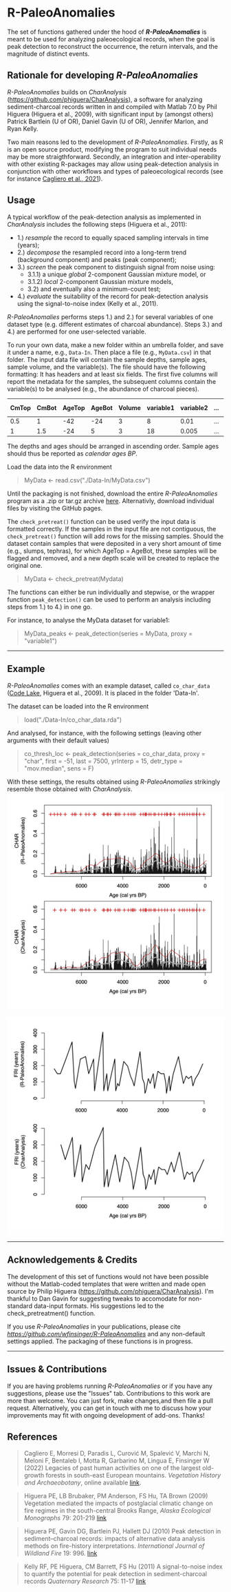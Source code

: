 # R-PaleoAnomalies
 
The set of functions gathered under the hood of ***R-PaleoAnomalies*** is meant to be used for analyzing paleoecological records, when the goal is peak detection to reconstruct the occurrence, the return intervals, and the magnitude of distinct events.

  
  
## Rationale for developing *R-PaleoAnomalies*
*R-PaleoAnomalies* builds on *CharAnalysis* (https://github.com/phiguera/CharAnalysis), a software for analyzing sediment-charcoal records written in and compiled with Matlab 7.0 by Phil Higuera (Higuera et al., 2009), with significant input by (amongst others) Patrick Bartlein (U of OR), Daniel Gavin (U of OR), Jennifer Marlon, and Ryan Kelly.

Two main reasons led to the development of *R-PaleoAnomalies*. Firstly, as R is an open source product, modifying the program to suit individual needs may be more straigthforward. Secondly, an integration and inter-operability with other existing R-packages may allow using peak-detection analysis in conjunction with other workflows and types of paleoecological records (see for instance [Cagliero et al., 2021](https://doi.org/10.1007/s00334-021-00862-x)).

  
  
## Usage
A typical workflow of the peak-detection analysis as implemented in *CharAnalysis* includes the following steps (Higuera et al., 2011):
* 1.) *resample* the record to equally spaced sampling intervals in time (years);
* 2.) *decompose* the resampled record into a long-term trend (background component) and peaks (peak component);
* 3.) *screen* the peak component to distinguish signal from noise using: 
  + 3.1.1) a unique *global* 2-component Gaussian mixture model, or
  + 3.1.2) *local* 2-component Gaussian mixture models,
  + 3.2) and eventually also a minimum-count test;
* 4.) *evaluate* the suitability of the record for peak-detection analysis using the signal-to-noise index (Kelly et al., 2011).

*R-PaleoAnomalies* performs steps 1.) and 2.) for several variables of one dataset type (e.g. different estimates of charcoal abundance). Steps 3.) and 4.) are performed for one user-selected variable.

To run your own data, make a new folder within an umbrella folder, and save it under a name, e.g., `Data-In`. Then place a file (e.g., `MyData.csv`) in that folder. The input data file will contain the sample depths, sample ages, sample volume, and the variable(s). The file should have the following formatting: It has headers and at least six fields. The first five columns will report the metadata for the samples, the subsequent columns contain the variable(s) to be analysed (e.g., the abundance of charcoal pieces).

CmTop | CmBot | AgeTop | AgeBot | Volume | variable1 | variable2 | ... | nth-variable
------|-------|--------|--------|--------|-----------|-----------|-----|-------------
 0.5  |  1    | -42    | -24    | 3      | 8         | 0.01      | ... |    ...      
 1    |  1.5  | -24    | 5      | 3      | 18        | 0.005     | ... |    ...      
 

The depths and ages should be arranged in ascending order. Sample ages should thus be reported as *calendar ages BP*.


Load the data into the R environment
> MyData <- read.csv("./Data-In/MyData.csv")

Until the packaging is not finished, download the entire *R-PaleoAnomalies* program as a .zip or tar.gz archive [here](https://github.com/wfinsinger/R-PaleoAnomalies/archive/refs/heads/main.zip). Alternativly, download individual files by visiting the GitHub pages.

The `check_pretreat()` function can be used verify the input data is formatted correctly. If the samples in the input file are not contiguous, the `check_pretreat()` function will add rows for the missing samples. Should the dataset contain samples that were deposited in a very short amount of time (e.g., slumps, tephras), for which AgeTop = AgeBot, these samples will be flagged and removed, and a new depth scale will be created to replace the original one.
> MyData <- check_pretreat(Mydata)

The functions can either be run individually and stepwise, or the wrapper function `peak_detection()` can be used to perform an analysis including steps from 1.) to 4.) in one go.

For instance, to analyse the MyData dataset for variable1:
> MyData_peaks <- peak_detection(series = MyData, proxy = "variable1")

***

## Example
*R-PaleoAnomalies* comes with an example dataset, called `co_char_data` ([Code Lake](https://figshare.com/articles/dataset/Higuera_et_al_2009_lake_sediment_pollen_and_charcoal_data/984310/4), Higuera et al., 2009). It is placed in the folder 'Data-In'.

The dataset can be loaded into the R environment
> load("./Data-In/co_char_data.rda")

And analysed, for instance, with the following settings (leaving other arguments with their default values) 
> co_thresh_loc <- peak_detection(series = co_char_data, proxy = "char",
                                first = -51, last = 7500, yrInterp = 15,
                                detr_type = "mov.median", sens = F)

With these settings, the results obtained using *R-PaleoAnomalies* strikingly resemble those obtained with *CharAnalysis*.
![Code Lake: peak-detection outputs](/README_Figures/01_Code_Lake_peak_detection.jpg "Code Lake: peak-detection outputs")

![Code Lake: reconstructed fire-return intervals (FRI)](/README_Figures/02_Code_Lake_FRIs.jpg "Code Lake: reconstructed fire-return intervals (FRI)")

***

## Acknowledgements & Credits
The development of this set of functions would not have been possible without the Matlab-coded templates that were written and made open source by Philip Higuera (https://github.com/phiguera/CharAnalysis). I'm thankful to Dan Gavin for suggesting tweaks to accomodate for non-standard data-input formats. His suggestions led to the check_pretreatment() function.

If you use *R-PaleoAnomalies* in your publications, please cite *https://github.com/wfinsinger/R-PaleoAnomalies* and any non-default settings applied. The packaging of these functions is in progress.

***

## Issues & Contributions
If you are having problems running *R-PaleoAnomalies* or if you have any suggestions, please use the "Issues" tab.
Contributions to this work are more than welcome. You can just fork, make changes,and then file a pull request. Alternatively, you can get in touch with me to discuss how your improvements may fit with ongoing development of add-ons. Thanks!


## References
> Cagliero E, Morresi D, Paradis L, Curović M, Spalević V, Marchi N, Meloni F, Bentaleb I, Motta R, Garbarino M, Lingua E, Finsinger W (2022) Legacies of past human activities on one of the largest old-growth forests in south-east European mountains. *Vegetation History and Archaeobotany*, online available [link](https://doi.org/10.1007/s00334-021-00862-x).


> Higuera PE, LB Brubaker, PM Anderson, FS Hu, TA Brown (2009) Vegetation mediated the impacts of postglacial climatic change on fire regimes in the south-central Brooks Range, *Alaska Ecological Monographs* 79: 201-219 [link](https://doi.org/10.1890/07-2019.1)

> Higuera PE, Gavin DG, Bartlein PJ, Hallett DJ (2010) Peak detection in sediment–charcoal records: impacts of alternative data analysis methods on fire-history interpretations. *International Journal of Wildland Fire* 19: 996. [link](http://dx.doi.org/10.1071/WF09134)

> Kelly RF, PE Higuera, CM Barrett, FS Hu (2011) A signal-to-noise index to quantify the potential for peak detection in sediment-charcoal records *Quaternary Research* 75: 11-17 [link](http://dx.doi.org/10.1016/j.yqres.2010.07.011)
